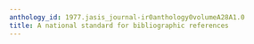 ```yaml
---
anthology_id: 1977.jasis_journal-ir0anthology0volumeA28A1.0
title: A national standard for bibliographic references
---
```

